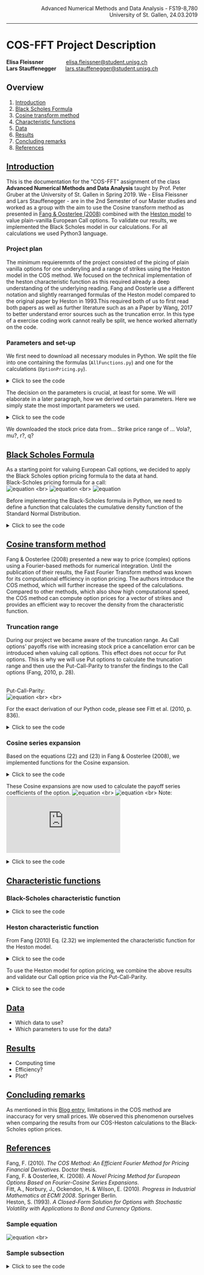 <div align="right">
Advanced Numerical Methods and Data Analysis - FS19-8,780
<br>
University of St. Gallen, 24.03.2019
<br>
</div>

-------------



# COS-FFT Project Description

**Elisa Fleissner** &nbsp; &nbsp; &nbsp; &nbsp; &nbsp; &nbsp; &nbsp;  elisa.fleissner@student.unisg.ch <br>
**Lars Stauffenegger** &nbsp; &nbsp; &nbsp;lars.stauffenegger@student.unisg.ch  <br>

## <div id="0">Overview</div>

1. <a href="#A2">Introduction</a>
2. <a href="#B2">Black Scholes Formula</a>
3. <a href="#C2">Cosine transform method</a>
4. <a href="#D2">Characteristic functions</a>
5. <a href="#E2">Data</a>
6. <a href="#F2">Results</a>
7. <a href="#G2">Concluding remarks</a>
8. <a href="#H2">References</a>


## <div id="A2"> <a href="#0">Introduction  </a> </div>

This is the documentation for the "COS-FFT" assignment of the class **Advanced Numerical Methods and Data Analysis** taught by Prof. Peter Gruber at the University of St. Gallen in Spring 2019. We - Elisa Fleissner and Lars Stauffenegger - are in the 2nd Semester of our Master studies and worked as a group with the aim to use the Cosine transform method as presented in [Fang & Oosterlee (2008)](http://mpra.ub.uni-muenchen.de/9319/) combined with the [Heston model](tbd) to value plain-vanilla European Call options. To validate our results, we implemented the Black Scholes model in our calculations. For all calculations we used Python3 language.

### Project plan ###
The minimum requieremnts of the project consisted of the picing of plain vanilla options for one underyling and a range of strikes using the Heston model in the COS method. We focused on the technical implementation of the heston characteristic function as this required already a deep understanding of the underlying reading. Fang and Oosterle use a different notation and slightly rearranged formulas of the Heston model compared to the original paper by Heston in 1993.This required both of us to first read both papers as well as further literature such as an a Paper by Wang, 2017 to better understand error sources such as the truncation error. In this type of a exercise coding work cannot really be split, we hence worked alternatly on the code.

### Parameters and set-up ###
We first need to download all necessary modules in Python. We split the file into one containing the formulas (`AllFunctions.py`) and one for the calculations (`OptionPricing.py`).

<details> <summary>Click to see the code</summary> <p>

```python
import numpy as np
from scipy.special import erf
np.seterr(divide='ignore', invalid='ignore')
import AllFunctions as func # Only used in the OptionPricing.py file
```
</details> </p>

The decision on the parameters is crucial, at least for some. We will elaborate in a later paragraph, how we derived certain parameters. Here we simply state the most important parameters we used.

<details> <summary>Click to see the code</summary> <p>

```python
# According to Fang 2010, p. 30
# According to Fang 2010, p. 30
r       = 0         # Risk-free rate
mu      = r         # Mean rate of drift
sigma   = 0.0175    # Initial Vola of underyling at time 0; also called u0 or a
S0      = 100       # Today's stock price
tau     = 30 / 365  # Time to expiry in years
q       = 0         # Divindend Yield
lm      = 1.5768    # The speed of mean reversion
v_bar   = 0.0398    # Mean level of variance of the underlying
volvol  = 0.5751    # Volatility of the volatiltiy process (if 0 then constant Vol like BS)
rho     = -0.5711   # Covariance between the log stock and the variance process

# Range of Strikes
K       = np.arange(70, 131, dtype = np.float)

# Truncation Range
L       = 120
a, b    = func.truncationRange(L, mu, tau, sigma, v_bar, lm, rho, volvol)
bma     = b-a

# Number of Points
N       = 15
k       = np.arange(np.power(2,N))

# Input for the Characterstic Function Phi
u       = k*np.pi/bma
```
</details> </p>

We downloaded the stock price data from... Strike price range of ... Vola?, mu?, r?, q?

## <div id="B2"> <a href="#0">Black Scholes Formula  </a> </div>

As a starting point for valuing European Call options, we decided to apply the Black Scholes option pricing formula to the data at hand. <br>
Black-Scholes pricing formula for a call: <br>
![equation](http://latex.codecogs.com/gif.latex?C(S,&space;t)&space;=&space;S\Phi&space;d_1&space;-&space;Ke^{-r(t-t)}\Phi&space;d_2) <br>
![equation](http://latex.codecogs.com/gif.latex?d_1&space;=&space;\frac{ln(S/K)&space;&plus;&space;(r&space;&plus;&space;\sigma^2/2)*(T-t)}{\sigma&space;*\sqrt(T-t)}) <br>
![equation](http://latex.codecogs.com/gif.latex?d_2&space;=&space;d_1&space;-&space;\sigma&space;\sqrt(T-t)) <br>

Before implementing the Black-Scholes formula in Python, we need to define a function that calculates the cumulative density function of the Standard Normal Distribution.

<details> <summary>Click to see the code</summary> <p>
    
```python
def stdnCdf(a):
    cdf = 0.5 + 0.5 * erf(a / np.sqrt(2))
    return cdf

# In[3]: Black Scholes Model
def blackS(S, X, r, T, sigma, q):
    #Calculates Black-Scholes european option prices.
    #  Peter.Gruber@unisg.ch, February 2007
    #  Based on code by Paul.Soderlind@unisg.ch
    #if arg == 6:     # if dividend is specified, correct for it
    S = S * np.exp(-q * T)
    
    d1 = np.divide( ( np.log(np.divide(S, X) ) + (r + 1/2 * np.power(sigma, 2)) * T ), ( sigma * np.sqrt(T)) )
    d2 = d1 - sigma * np.sqrt(T)
    c  = np.multiply(S, stdnCdf(d1)) - np.multiply(np.multiply(X, np.exp(-r*T)), stdnCdf(d2))
    p  = c + np.multiply(X, np.exp(-r*T)) - S                  #put-call parity
    
    return c,p,d1,d2
```
</details> </p>

## <div id="C2"> <a href="#0">Cosine transform method  </a> </div>

Fang & Oosterlee (2008) presented a new way to price (complex) options using a Fourier-based methods for numerical integration. Until the publication of their results, the Fast Fourier Transform method was known for its computational efficiency in option pricing. The authors introduce the COS method, which will further increase the speed of the calculations. Compared to other methods, which also show high computational speed, the COS method can compute option prices for a vector of strikes and provides an efficient way to recover the density from the characteristic function.

### Truncation range ###
During our project we became aware of the truncation range. As Call options' payoffs rise with increasing stock price a cancellation error can be introduced when valuing call options. This effect does not occur for Put options. This is why we will use Put options to calculate the truncation range and then use the Put-Call-Parity to transfer the findings to the Call options (Fang, 2010, p. 28). <br> <br>

Put-Call-Parity: <br>
![equation](http://latex.codecogs.com/gif.latex?v^{call}(\textup{x},&space;t_0)&space;=&space;v^{put}(\textup{x},&space;t_0)&plus;S_0e^{-qT}-Ke^{-rT}) <br> <br>

For the exact derivation of our Python code, please see Fitt et al. (2010, p. 836).

<details> <summary>Click to see the code</summary> <p>
    
```python
def truncationRange(L, mu, tau, sigma, v_bar, lm, rho, volvol):
        c1 = mu * tau + (1 - np.exp(-lm * tau)) * (v_bar - sigma)/(2 * lm) - v_bar * tau / 2

        c2 = 1/(8 * np.power(lm,3)) * (volvol * tau * lm * np.exp(-lm * tau) \
            * (sigma - v_bar) * (8 * lm * rho - 4 * volvol) \
            + lm * rho * volvol * (1 - np.exp(-lm * tau)) * (16 * v_bar - 8 * sigma) \
            + 2 * v_bar * lm * tau * (-4 * lm * rho * volvol + np.power(volvol,2) + 4 * np.power(lm,2)) \
            + np.power(volvol,2) * ((v_bar - 2 * sigma) * np.exp(-2 * lm * tau) \
            + v_bar * (6 * np.exp(-lm * tau) - 7) + 2 * sigma) \
            + 8 * np.power(lm,2) * (sigma - v_bar) * (1 - np.exp(-lm * tau)))

        a = c1 - L * np.sqrt(np.abs(c2))
        b = c1 + L * np.sqrt(np.abs(c2))
        return a, b    
```
</details> </p>

### Cosine series expansion ###
Based on the equations (22) and (23) in Fang & Oosterlee (2008), we implemented functions for the Cosine expansion.

<details> <summary>Click to see the code</summary> <p>
    
```python
def cosSerExp(a,b,c,d,k):
    bma = b-a
    uu  = k * np.pi/bma
    chi = np.multiply(np.divide(1, (1 + np.power(uu,2))), (np.cos(uu * (d-a)) * np.exp(d) - np.cos(uu * (c-a)) * np.exp(c) + np.multiply(uu,np.sin(uu * (d-a))) * np.exp(d)-np.multiply(uu,np.sin(uu * (c-a))) * np.exp(c)))
    return chi


def cosSer1(a,b,c,d,k):
    bma    = b-a
    uu     = k * np.pi/bma
    uu[0]  = 1      # to avoid case differentiation (done 2 lines below)
    psi    = np.divide(1,uu) * ( np.sin(uu * (d-a)) - np.sin(uu * (c-a)) )
    psi[0] = d-c
    return psi
```
</details> </p>

These Cosine expansions are now used to calculate the payoff series coefficients of the option.
![equation](http://latex.codecogs.com/gif.latex?U_k^{call}&space;=&space;\frac{2}{b-a}(\chi&space;_k(0,b)-\psi&space;_k(0,b))) <br>
![equation](http://latex.codecogs.com/gif.latex?U_k^{call}&space;=&space;\frac{2}{b-a}(-\chi&space;_k(0,b)+\psi&space;_k(0,b))) <br>
Note: <br>
![equation](http://latex.codecogs.com/gif.latex?V_k&space;=&space;U_k&space;K)

<details> <summary>Click to see the code</summary> <p>
    
```python
UkPut = 2 / bma * ( func.cosSer1(a,b,a,0,k) - func.cosSerExp(a,b,a,0,k) )
UkCall = 2 / bma * ( func.cosSerExp(a,b,0,b,k) - func.cosSer1(a,b,0,b,k) )
```

</details> </p>

## <div id="D2"> <a href="#0">Characteristic functions  </a> </div>

### Black-Scholes characteristic function ###
<details> <summary>Click to see the code</summary> <p>
    
```python
charactersticFunctionBS = func.charFuncBSM(u, mu, sigma, tau)

C_COS = np.zeros((np.size(K)))

for m in range(0,np.size(K)):
    x  = np.log(S0/K[m])
    addIntegratedTerm = np.exp(1j*k*np.pi*(x-a)/bma)
    Fk = np.real(np.multiply(charactersticFunctionBS, addIntegratedTerm))
    Fk[0]=0.5*Fk[0] 
    C_COS[m] = K[m] * np.sum(np.multiply(Fk,UkCall)) * np.exp(-r*tau)
    
print (C_COS)
```

</details> </p>

### Heston characteristic function ###
From Fang (2010) Eq. (2.32) we implemented the characteristic function for the Heston model. 

<details> <summary>Click to see the code</summary> <p>
    
```python
def charFuncHestonFOH(mu, r, u, tau, sigma, v_bar, lm, rho, volvol):
    d = np.sqrt(np.power(lm - 1j * rho * volvol * u, 2) + np.power(volvol,2) * (np.power(u,2) + u * 1j))
    g = (lm - 1j * rho * volvol * u - d) / (lm - 1j * rho * volvol * u + d)
    #C = np.divide(lm * mu, np.power(volvol,2)) * ( (lm - 1j * rho * volvol * u - d) * tau - 2 * np.log(np.divide((1 - g * np.exp(-d * tau)) , (1-g)) ))
    C = np.divide(lm * v_bar, np.power(volvol,2)) * ( (lm - 1j * rho * volvol * u - d) * tau - 2 * np.log(np.divide((1 - g * np.exp(-d * tau)) , (1-g)) ))
    D = 1j * r * u * tau + sigma / np.power(volvol,2) * (np.divide((1 - np.exp(-d * tau)), (1 - g * np.exp(-d * tau)))) * (lm - 1j * rho * volvol * u - d) 
    phi = np.exp(D) * np.exp(C)
    return phi    
```
</details> </p>

To use the Heston model for option pricing, we combine the above results and validate our Call option price via the Put-Call-Parity. 

<details> <summary>Click to see the code</summary> <p>
    
```python
charactersticFunctionFOH = func.charFuncHestonFOH(mu, r, u, tau, sigma, v_bar, lm, rho, volvol)

C_COS_HFO = np.zeros((np.size(K)))
P_COS_HFO = np.zeros((np.size(K)))
C_COS_PCP = np.zeros((np.size(K)))

for m in range(0, np.size(K)):
    x  = np.log(S0/K[m])
    addIntegratedTerm = np.exp(1j * k * np.pi * (x-a)/bma)
    Fk = np.real(charactersticFunctionFOH * addIntegratedTerm)
    Fk[0] = 0.5 * Fk[0]						
    C_COS_HFO[m] = K[m] * np.sum(np.multiply(Fk, UkCall)) * np.exp(-r * tau)
    P_COS_HFO[m] = K[m] * np.sum(np.multiply(Fk, UkPut)) * np.exp(-r * tau)
    C_COS_PCP[m] = P_COS_HFO[m] + S0 * np.exp(-q * tau) - K[m] * np.exp(-r * tau)    
    
print(C_COS_HFO)
print(P_COS_HFO)
print(C_COS_PCP)
```
</details> </p>

## <div id="E2"> <a href="#0">Data  </a> </div>
- Which data to use? 
- Which parameters to use for the data?

## <div id="F2"> <a href="#0">Results  </a> </div>
- Computing time
- Efficiency?
- Plot?

## <div id="G2"> <a href="#0">Concluding remarks  </a> </div>
As mentioned in this [Blog entry](https://chasethedevil.github.io/post/the-cos-method-for-heston/), limitations in the COS method are inaccuracy for very small prices. We observed this phenomenon ourselves when comparing the results from our COS-Heston calculations to the Black-Scholes option prices.

## <div id="H2"> <a href="#0">References  </a> </div>

Fang, F. (2010). *The COS Method: An Efficient Fourier Method for Pricing Financial Derivatives*. Doctor thesis. <br>
Fang, F. & Oosterlee, K. (2008). *A Novel Pricing Method for European Options Based on Fourier-Cosine Series Expansions*. <br>
Fitt, A., Norbury, J., Ockendon, H. & Wilson, E. (2010). *Progress in Industrial Mathematics at ECMI 2008*. Springer Berlin. <br>
Heston, S. (1993). *A Closed-Form Solution for Options with Stochastic Volatility with Applications to Bond and Currency Options*. <br>

### Sample equation ###
![equation](http://latex.codecogs.com/gif.latex?C(S,&space;t)&space;=&space;S\Phi&space;d_1&space;-&space;Ke^{-r(t-t)}\Phi&space;d_2) <br>

### Sample subsection ###
<details> <summary>Click to see the code</summary> <p>
    
```python
    
```

</details> </p>

